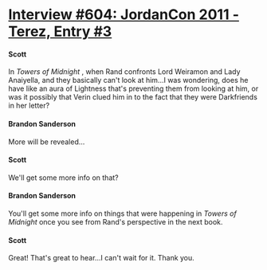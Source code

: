 # [Interview #604: JordanCon 2011 - Terez, Entry #3](https://www.theoryland.com/intvmain.php?i=604#3)

#### Scott

In
*Towers of Midnight*
, when Rand confronts Lord Weiramon and Lady Anaiyella, and they basically can't look at him...I was wondering, does he have like an aura of Lightness that's preventing them from looking at him, or was it possibly that Verin clued him in to the fact that they were Darkfriends in her letter?

#### Brandon Sanderson

More will be revealed...

#### Scott

We'll get some more info on that?

#### Brandon Sanderson

You'll get some more info on things that were happening in
*Towers of Midnight*
once you see from Rand's perspective in the next book.

#### Scott

Great! That's great to hear...I can't wait for it. Thank you.

